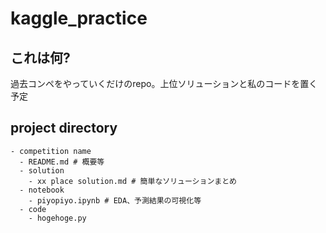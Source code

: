 # kaggle_practice

## これは何?
過去コンペをやっていくだけのrepo。上位ソリューションと私のコードを置く予定

## project directory
```
- competition name
  - README.md # 概要等
  - solution
    - xx place solution.md # 簡単なソリューションまとめ
  - notebook
    - piyopiyo.ipynb # EDA、予測結果の可視化等
  - code
    - hogehoge.py
```
